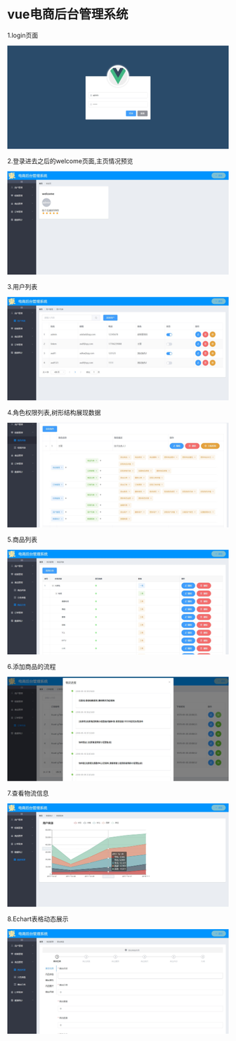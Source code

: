 # vue电商后台管理系统

1.login页面

![](img/v1.jpg)

2.登录进去之后的welcome页面,主页情况预览

![](https://github.com/xiangdongzou/vue_shop/blob/master/img/v2.jpg)

3.用户列表

![](https://github.com/xiangdongzou/vue_shop/blob/master/img/v3.jpg)

4.角色权限列表,树形结构展现数据

![](https://github.com/xiangdongzou/vue_shop/blob/master/img/v4.jpg)

5.商品列表

![](https://github.com/xiangdongzou/vue_shop/blob/master/img/v5.jpg)

6.添加商品的流程

![](https://github.com/xiangdongzou/vue_shop/blob/master/img/v6.jpg)

7.查看物流信息

![](https://github.com/xiangdongzou/vue_shop/blob/master/img/v7.jpg)

8.Echart表格动态展示

![](https://github.com/xiangdongzou/vue_shop/blob/master/img/v8.jpg)
